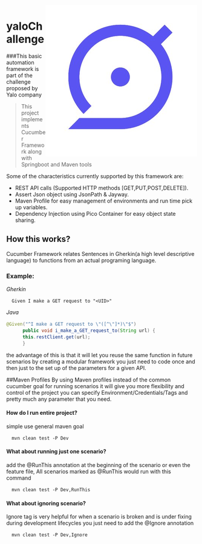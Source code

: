 <img src="src/main/resources/yaloTwitter.jpg" align="right" />

# yaloChallenge
###This basic automation framework is part of the challenge proposed by Yalo company

>This project implements Cucumber Framework along with Springboot and Maven tools

Some of the characteristics currently supported by this framework are:
- REST API calls (Supported HTTP methods [GET,PUT,POST,DELETE]).
- Assert Json object using JsonPath & Jayway.
- Maven Profile for easy management of environments and run time pick up variables.
- Dependency Injection using Pico Container for easy object state sharing.


## How this works?
Cucumber Framework relates Sentences in Gherkin(a high level descriptive language) to functions from an actual programing language.

### Example:
_Gherkin_
```gherkin
  Given I make a GET request to "<UID>"
```

_Java_
```java
@Given("^I make a GET request to \"([^\"]*)\"$")
      public void i_make_a_GET_request_to(String url) {
      this.restClient.get(url);
      }
```

the advantage of this is that it will let you reuse the same function in future scenarios by creating a modular framework you just need to code once and then just to the set up of the parameters for a given API.

##Maven Profiles
By using Maven profiles instead of the common cucumber goal for running scenarios it will give you more flexibility and control of the project
you can specify Environment/Credentials/Tags and pretty much any parameter that you need.

#### How do I run entire project?
simple use general maven goal
```maven
  mvn clean test -P Dev
```
#### What about running just one scenario?
add the @RunThis annotation at the beginning of the scenario or even the feature file, All scenarios marked as @RunThis would run with this command 
```maven
  mvn clean test -P Dev,RunThis
```
#### What about ignoring scenario?
Ignore tag is very helpful for when a scenario is broken and is under fixing during development lifecycles you just need to add the @Ignore annotation
```maven
  mvn clean test -P Dev,Ignore
```